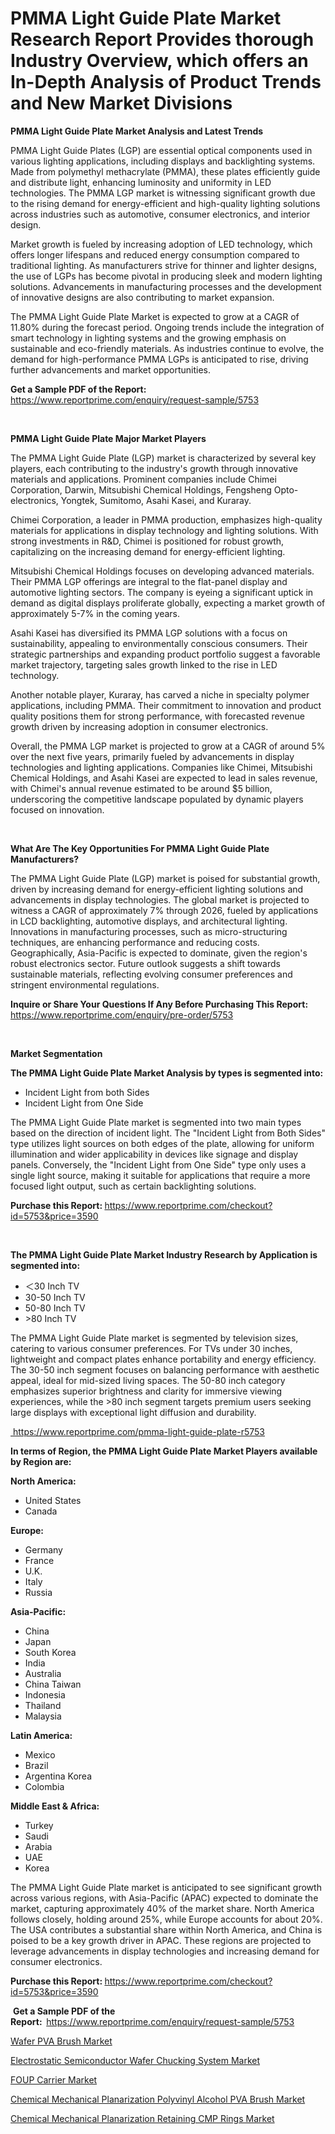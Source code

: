 <p><h1>PMMA Light Guide Plate Market Research Report Provides thorough Industry Overview, which offers an In-Depth Analysis of Product Trends and New Market Divisions</h1></p><p><strong>PMMA Light Guide Plate Market Analysis and Latest Trends</strong></p>
<p><p>PMMA Light Guide Plates (LGP) are essential optical components used in various lighting applications, including displays and backlighting systems. Made from polymethyl methacrylate (PMMA), these plates efficiently guide and distribute light, enhancing luminosity and uniformity in LED technologies. The PMMA LGP market is witnessing significant growth due to the rising demand for energy-efficient and high-quality lighting solutions across industries such as automotive, consumer electronics, and interior design.</p><p>Market growth is fueled by increasing adoption of LED technology, which offers longer lifespans and reduced energy consumption compared to traditional lighting. As manufacturers strive for thinner and lighter designs, the use of LGPs has become pivotal in producing sleek and modern lighting solutions. Advancements in manufacturing processes and the development of innovative designs are also contributing to market expansion.</p><p>The PMMA Light Guide Plate Market is expected to grow at a CAGR of 11.80% during the forecast period. Ongoing trends include the integration of smart technology in lighting systems and the growing emphasis on sustainable and eco-friendly materials. As industries continue to evolve, the demand for high-performance PMMA LGPs is anticipated to rise, driving further advancements and market opportunities.</p></p>
<p><strong>Get a Sample PDF of the Report:&nbsp;</strong> <a href="https://www.reportprime.com/enquiry/request-sample/5753?utm_campaign=57&utm_medium=2&utm_source=Github&utm_content=ia&utm_term=19032025&utm_id=pmma-light-guide-plate">https://www.reportprime.com/enquiry/request-sample/5753</a></p>
<p>&nbsp;</p>
<p><strong>PMMA Light Guide Plate Major Market Players</strong></p>
<p><p>The PMMA Light Guide Plate (LGP) market is characterized by several key players, each contributing to the industry's growth through innovative materials and applications. Prominent companies include Chimei Corporation, Darwin, Mitsubishi Chemical Holdings, Fengsheng Opto-electronics, Yongtek, Sumitomo, Asahi Kasei, and Kuraray.</p><p>Chimei Corporation, a leader in PMMA production, emphasizes high-quality materials for applications in display technology and lighting solutions. With strong investments in R&D, Chimei is positioned for robust growth, capitalizing on the increasing demand for energy-efficient lighting.</p><p>Mitsubishi Chemical Holdings focuses on developing advanced materials. Their PMMA LGP offerings are integral to the flat-panel display and automotive lighting sectors. The company is eyeing a significant uptick in demand as digital displays proliferate globally, expecting a market growth of approximately 5-7% in the coming years.</p><p>Asahi Kasei has diversified its PMMA LGP solutions with a focus on sustainability, appealing to environmentally conscious consumers. Their strategic partnerships and expanding product portfolio suggest a favorable market trajectory, targeting sales growth linked to the rise in LED technology.</p><p>Another notable player, Kuraray, has carved a niche in specialty polymer applications, including PMMA. Their commitment to innovation and product quality positions them for strong performance, with forecasted revenue growth driven by increasing adoption in consumer electronics.</p><p>Overall, the PMMA LGP market is projected to grow at a CAGR of around 5% over the next five years, primarily fueled by advancements in display technologies and lighting applications. Companies like Chimei, Mitsubishi Chemical Holdings, and Asahi Kasei are expected to lead in sales revenue, with Chimei's annual revenue estimated to be around $5 billion, underscoring the competitive landscape populated by dynamic players focused on innovation.</p></p>
<p>&nbsp;</p>
<p><strong>What Are The Key Opportunities For PMMA Light Guide Plate Manufacturers?</strong></p>
<p><p>The PMMA Light Guide Plate (LGP) market is poised for substantial growth, driven by increasing demand for energy-efficient lighting solutions and advancements in display technologies. The global market is projected to witness a CAGR of approximately 7% through 2026, fueled by applications in LCD backlighting, automotive displays, and architectural lighting. Innovations in manufacturing processes, such as micro-structuring techniques, are enhancing performance and reducing costs. Geographically, Asia-Pacific is expected to dominate, given the region's robust electronics sector. Future outlook suggests a shift towards sustainable materials, reflecting evolving consumer preferences and stringent environmental regulations.</p></p>
<p><strong>Inquire or Share Your Questions If Any Before Purchasing This Report:</strong> <a href="https://www.reportprime.com/enquiry/pre-order/5753?utm_campaign=57&utm_medium=2&utm_source=Github&utm_content=ia&utm_term=19032025&utm_id=pmma-light-guide-plate">https://www.reportprime.com/enquiry/pre-order/5753</a></p>
<p>&nbsp;</p>
<p><strong>Market Segmentation</strong></p>
<p><strong>The PMMA Light Guide Plate Market Analysis by types is segmented into:</strong></p>
<p><ul><li>Incident Light from both Sides</li><li>Incident Light from One Side</li></ul></p>
<p><p>The PMMA Light Guide Plate market is segmented into two main types based on the direction of incident light. The "Incident Light from Both Sides" type utilizes light sources on both edges of the plate, allowing for uniform illumination and wider applicability in devices like signage and display panels. Conversely, the "Incident Light from One Side" type only uses a single light source, making it suitable for applications that require a more focused light output, such as certain backlighting solutions.</p></p>
<p><strong>Purchase this Report:&nbsp;</strong><a href="https://www.reportprime.com/checkout?id=5753&price=3590&utm_campaign=57&utm_medium=2&utm_source=Github&utm_content=ia&utm_term=19032025&utm_id=pmma-light-guide-plate">https://www.reportprime.com/checkout?id=5753&price=3590</a></p>
<p>&nbsp;</p>
<p><strong>The PMMA Light Guide Plate Market Industry Research by Application is segmented into:</strong></p>
<p><ul><li>＜30 Inch TV</li><li>30-50 Inch TV</li><li>50-80 Inch TV</li><li>>80 Inch TV</li></ul></p>
<p><p>The PMMA Light Guide Plate market is segmented by television sizes, catering to various consumer preferences. For TVs under 30 inches, lightweight and compact plates enhance portability and energy efficiency. The 30-50 inch segment focuses on balancing performance with aesthetic appeal, ideal for mid-sized living spaces. The 50-80 inch category emphasizes superior brightness and clarity for immersive viewing experiences, while the >80 inch segment targets premium users seeking large displays with exceptional light diffusion and durability.</p></p>
<p><a href="https://www.reportprime.com/pmma-light-guide-plate-r5753?utm_campaign=57&utm_medium=2&utm_source=Github&utm_content=ia&utm_term=19032025&utm_id=pmma-light-guide-plate">&nbsp;https://www.reportprime.com/pmma-light-guide-plate-r5753</a></p>
<p><strong>In terms of Region, the PMMA Light Guide Plate Market Players available by Region are:</strong></p>
<p>
    <p> <strong> North America: </strong>
        <ul>
            <li>United States</li>
            <li>Canada</li>
        </ul>
        </p> 
    <p> <strong> Europe: </strong>
        <ul>
            <li>Germany</li>
            <li>France</li>
            <li>U.K.</li>
            <li>Italy</li>
            <li>Russia</li>
        </ul>
        </p> 
    <p> <strong> Asia-Pacific: </strong>
        <ul>
            <li>China</li>
            <li>Japan</li>
            <li>South Korea</li>
            <li>India</li>
            <li>Australia</li>
            <li>China Taiwan</li>
            <li>Indonesia</li>
            <li>Thailand</li>
            <li>Malaysia</li>
        </ul>
        </p> 
    <p> <strong> Latin America: </strong>
        <ul>
            <li>Mexico</li>
            <li>Brazil</li>
            <li>Argentina Korea</li>
            <li>Colombia</li>
        </ul>
        </p> 
    <p> <strong> Middle East & Africa: </strong>
        <ul>
            <li>Turkey</li>
            <li>Saudi</li>
            <li>Arabia</li>
            <li>UAE</li>
            <li>Korea</li>
        </ul>
    </p>
    </p>
<p><p>The PMMA Light Guide Plate market is anticipated to see significant growth across various regions, with Asia-Pacific (APAC) expected to dominate the market, capturing approximately 40% of the market share. North America follows closely, holding around 25%, while Europe accounts for about 20%. The USA contributes a substantial share within North America, and China is poised to be a key growth driver in APAC. These regions are projected to leverage advancements in display technologies and increasing demand for consumer electronics.</p></p>
<p><strong>Purchase this Report: </strong><a href="https://www.reportprime.com/checkout?id=5753&price=3590&utm_campaign=57&utm_medium=2&utm_source=Github&utm_content=ia&utm_term=19032025&utm_id=pmma-light-guide-plate">https://www.reportprime.com/checkout?id=5753&price=3590</a></p>
<p>&nbsp;<strong>Get a Sample PDF of the Report:&nbsp;&nbsp;</strong><a href="https://www.reportprime.com/enquiry/request-sample/5753?utm_campaign=57&utm_medium=2&utm_source=Github&utm_content=ia&utm_term=19032025&utm_id=pmma-light-guide-plate">https://www.reportprime.com/enquiry/request-sample/5753</a></p>
<p><strong></strong></p>
<p><p><a href="https://github.com/quiraytaibat/Market-Research-Report-List-1/blob/main/wafer-pva-brush-market.md?utm_campaign=57&utm_medium=2&utm_source=Github&utm_content=ia&utm_term=19032025&utm_id=pmma-light-guide-plate">Wafer PVA Brush Market</a></p><p><a href="https://github.com/denuetkachci/Market-Research-Report-List-1/blob/main/electrostatic-semiconductor-wafer-chucking-system-market.md?utm_campaign=57&utm_medium=2&utm_source=Github&utm_content=ia&utm_term=19032025&utm_id=pmma-light-guide-plate">Electrostatic Semiconductor Wafer Chucking System Market</a></p><p><a href="https://github.com/lenjakam/Market-Research-Report-List-1/blob/main/foup-carrier-market.md?utm_campaign=57&utm_medium=2&utm_source=Github&utm_content=ia&utm_term=19032025&utm_id=pmma-light-guide-plate">FOUP Carrier Market</a></p><p><a href="https://github.com/direepittr/Market-Research-Report-List-1/blob/main/chemical-mechanical-planarization-polyvinyl-alcohol-pva-brush-market.md?utm_campaign=57&utm_medium=2&utm_source=Github&utm_content=ia&utm_term=19032025&utm_id=pmma-light-guide-plate">Chemical Mechanical Planarization Polyvinyl Alcohol PVA Brush Market</a></p><p><a href="https://github.com/groszsaoudrd/Market-Research-Report-List-1/blob/main/chemical-mechanical-planarization-retaining-cmp-rings-market.md?utm_campaign=57&utm_medium=2&utm_source=Github&utm_content=ia&utm_term=19032025&utm_id=pmma-light-guide-plate">Chemical Mechanical Planarization Retaining CMP Rings Market</a></p></p>